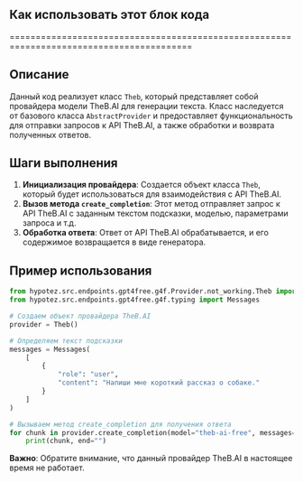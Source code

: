 ## Как использовать этот блок кода
=========================================================================================

Описание
-------------------------
Данный код реализует класс `Theb`, который представляет собой провайдера модели TheB.AI для генерации текста. Класс наследуется от базового класса `AbstractProvider` и предоставляет функциональность для отправки запросов к API TheB.AI, а также обработки и возврата полученных ответов.

Шаги выполнения
-------------------------
1. **Инициализация провайдера**: Создается объект класса `Theb`, который будет использоваться для взаимодействия с API TheB.AI.
2. **Вызов метода `create_completion`**: Этот метод отправляет запрос к API TheB.AI с заданным текстом подсказки, моделью, параметрами запроса и т.д.
3. **Обработка ответа**: Ответ от API TheB.AI обрабатывается, и его содержимое возвращается в виде генератора.

Пример использования
-------------------------

```python
from hypotez.src.endpoints.gpt4free.g4f.Provider.not_working.Theb import Theb
from hypotez.src.endpoints.gpt4free.g4f.typing import Messages

# Создаем объект провайдера TheB.AI
provider = Theb()

# Определяем текст подсказки
messages = Messages(
    [
        {
            "role": "user",
            "content": "Напиши мне короткий рассказ о собаке."
        }
    ]
)

# Вызываем метод create_completion для получения ответа
for chunk in provider.create_completion(model="theb-ai-free", messages=messages, stream=True):
    print(chunk, end="")
```

**Важно**: Обратите внимание, что данный провайдер TheB.AI в настоящее время не работает.